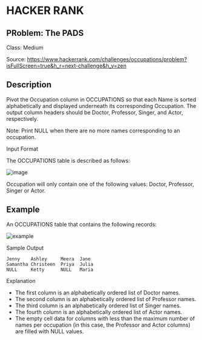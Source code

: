 # HACKER RANK
## PRoblem: The PADS
Class: Medium

Source: https://www.hackerrank.com/challenges/occupations/problem?isFullScreen=true&h_r=next-challenge&h_v=zen

## Description
Pivot the Occupation column in OCCUPATIONS so that each Name is sorted alphabetically and displayed underneath its corresponding Occupation. The output column headers should be Doctor, Professor, Singer, and Actor, respectively.

Note: Print NULL when there are no more names corresponding to an occupation.

Input Format

The OCCUPATIONS table is described as follows:

![image](https://s3.amazonaws.com/hr-challenge-images/12889/1443816414-2a465532e7-1.png)

Occupation will only contain one of the following values: Doctor, Professor, Singer or Actor.

## Example

An OCCUPATIONS table that contains the following records:

![example](https://s3.amazonaws.com/hr-challenge-images/12889/1443816608-0b4d01d157-2.png)

Sample Output
```
Jenny    Ashley     Meera  Jane
Samantha Christeen  Priya  Julia
NULL     Ketty      NULL   Maria
```
Explanation
- The first column is an alphabetically ordered list of Doctor names.
- The second column is an alphabetically ordered list of Professor names.
- The third column is an alphabetically ordered list of Singer names.
- The fourth column is an alphabetically ordered list of Actor names.
- The empty cell data for columns with less than the maximum number of names per occupation (in this case, the Professor and Actor columns) are filled with NULL values.